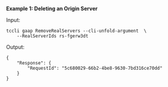 **Example 1: Deleting an Origin Server**



Input: 

```
tccli gaap RemoveRealServers --cli-unfold-argument  \
    --RealServerIds rs-fgerw3dt
```

Output: 
```
{
    "Response": {
        "RequestId": "5c680029-66b2-4be8-9630-7bd316ce70dd"
    }
}
```

